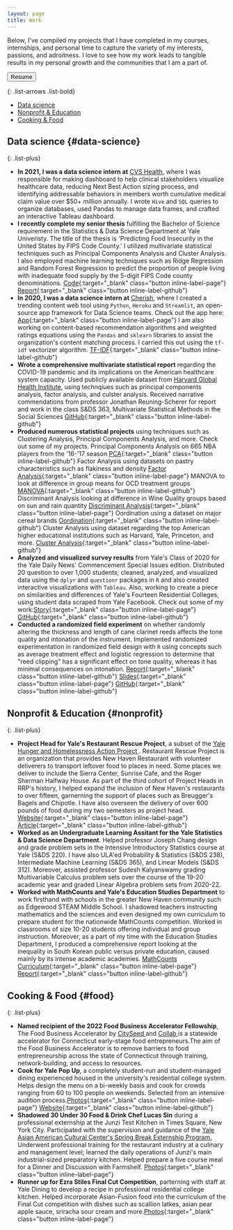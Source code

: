 ```yaml
---
layout: page
title: Work
---
```


<div class="wide" markdown="1">

Below, I've compiled my projects that I have completed in my courses, internships, and personal time to capture the variety of my interests, passions, and adroitness. I love to see how my work leads to tangible results in my personal growth and the communities that I am a part of. 

<p align="left">
<a href="https://drive.google.com/drive/u/1/search?q=resume">
    <button>Resume</button>
</a>
</p>

{: .list-arrows .list-bold}

- [<ins>Data science</ins>](#data-science)
- [<ins>Nonprofit & Education</ins>](#nonprofit)
- [<ins>Cooking & Food</ins>](#food)


## Data science {#data-science}

{: .list-plus}

- **In 2021, I was a data science intern at** <a href="https://cvshealth.com/"><ins>CVS Health</ins></a>, where I was responsible for making dashboard to help clinical stakeholders visualize healthcare data, reducing Next Best Action sizing process, and identifying addressable behaviors in members worth cumulative medical claim value over $50+ million annually. I wrote `Hive` and `SQL` queries to organize databases, used Pandas to manage data frames, and crafted an interactive Tableau dashboard.
- **I recently complete my senior thesis** fulfilling the Bachelor of Science requirement in the Statistics & Data Science Department at Yale Univeristy. The title of the thesis is 'Predicting Food Insecurity in the United States by FIPS Code County.' I utilized multivariate statistical techniques such as Principal Components Analysis and Cluster Analysis. I also employed machine learning techniques such as Ridge Regression and Random Forest Regression to predict the proportion of people living with inadequate food supply by the 5-digit FIPS Code county denominations. [Code](https://github.com/danielk56/Senior-Thesis/tree/main/code){:target="_blank" class="button inline-label-page"}  <span class="evidence">[Report](https://github.com/danielk56/Senior-Thesis/blob/main/Senior_Thesis_DanielKim.pdf){:target="_blank" class="button inline-label-github"}</span>
- **In 2020, I was a data science intern at** <a href="https://www.hellocherish.com/"><ins>Cherish</ins></a>, where I created a trending content web tool using `Python`, `Heroku` and `Streamlit`, an open-source app framework for Data Science teams. Check out the app here: [App](https://intelligent-vin-24283.herokuapp.com/){:target="_blank" class="button inline-label-page"} I am also working on content-based recommendation algorithms and weighted ratings equations using the `Pandas` and `sklearn` libraries to assist the organization's content matching process. I carried this out using the `tf-idf` vectorizer algorithm. [TF-IDF](https://github.com/danielk56/cherish/blob/master/recommend.py){:target="_blank" class="button inline-label-github"}
- **Wrote a comprehensive multivariate statistical report** regarding the COVID-19 pandemic and its implications on the American healthcare system capacity. Used publicly available dataset from [<ins>Harvard Global Health Institute</ins>](https://globalepidemics.org/hospital-capacity/), using technqiues such as principal components analysis, factor analysis, and culster analysis. Received narrative commendations from professor Jonathan Reuning-Scherer for report and work in the class S&DS 363, Multivariate Statistical Methods in the Social Sciences [GitHub](https://github.com/danielk56/Principal_Components_Analysis){:target="_blank" class="button inline-label-github"}
- **Produced numerous statistical projects** using techniques such as Clustering Analysis, Principal Components Analysis, and more. Check out some of my projects. Principal Components Analysis on 665 NBA players from the '16-'17 season [PCA](https://github.com/danielk56/multivariate/tree/master/Principal_Components_Analysis-master){:target="_blank" class="button inline-label-github"} Factor Analysis using datasets on pastry characteristics such as flakiness and density [Factor Analysis](https://github.com/danielk56/multivariate/tree/master/Factor_Analysis-master){:target="_blank" class="button inline-label-page"} MANOVA to look at difference in group means for OCD treatment groups [MANOVA](https://github.com/danielk56/multivariate/tree/master/MANOVA-master){:target="_blank" class="button inline-label-github"} Discriminant Analysis looking at difference in Wine Quality groups based on sun and rain quantity [Discriminant Analysis](https://github.com/danielk56/multivariate/tree/master/Discriminant_Analysis-master){:target="_blank" class="button inline-label-page"} Oordination using a dataset on major cereal brands [Oordination](https://github.com/danielk56/multivariate/tree/master/Ordination-master){:target="_blank" class="button inline-label-github"} Cluster Analysis using dataset regarding the top American higher educational institutions such as Harvard, Yale, Princeton, and more. [Cluster Analysis](https://github.com/danielk56/multivariate/tree/master/Cluster_Analysis-master){:target="_blank" class="button inline-label-github"}
- **Analyzed and visualized survey results** from Yale's Class of 2020 for the Yale Daily News' Commencement Special Issues edition. Distributed 20 question to over 1,000 students; cleaned, analyzed, and visualized data using the `dplyr` and `questionr` packages in `R` and also created interactive visualizations with `Tableau`. Also, working to create a piece on similarities and differences of Yale's Fourteen Residential Colleges, using student data scraped from Yale Facebook. Check out some of my work:[Story](https://yaledailynews.com/commencement2020/2020/05/15/yale-class-of-2020-by-the-numbers/){:target="_blank" class="button inline-label-page"} [GitHub](https://github.com/danielk56/YDN){:target="_blank" class="button inline-label-github"}
- **Conducted a randomized field experiment** on whether randomly altering the thickness and length of cane clarinet reeds affects the tone quality and intonation of the instrument. Implemented randomized experimentation in randomized field design with `R` using concepts such as average treatment effect and logistic regression to determine that "reed clipping" has a significant effect on tone quality, whereas it has minimal consequences on intonation. <span class="evidence"> </span> <span class="evidence"> [Report](https://docs.google.com/document/d/1gaCthZn8i--5KMT99j81gLKQORrPa4koeGISuCgMym4/edit?usp=sharing){:target="_blank" class="button inline-label-github"} [Slides](https://docs.google.com/presentation/d/1zd59RaqKpmRObjP6AkwsitbJwyKti2KmvvvxU4stb7o/edit?usp=sharing){:target="_blank" class="button inline-label-page"}</span> <span class="evidence">[GitHub](https://github.com/danielk56/LORE_final_project){:target="_blank" class="button inline-label-github"}</span>


## Nonprofit & Education {#nonprofit}

{: .list-plus}

- **Project Head for Yale's Restaurant Rescue Project**, a subset of the <a href="https://dwighthall.org/yale-hunger-and-homelessness-action-project-yhhap"> <ins>Yale Hunger and Homelessness Action Project</ins> </a>. Restaurant Rescue Project is an organization that provides New Haven Restaurant with volunteer deliverers to transport leftover food to places in need. Some places we deliver to include the Sierra Center, Sunrise Cafe, and the Roger Sherman Halfway House. As part of the third cohort of Project Heads in RRP's history, I helped expand the inclusion of New Haven's restaurants to over fifteen, garnerning the support of places such as Breugger's Bagels and Chipotle. I have also overseen the delivery of over 600 pounds of food during my two semesters as project head. [Website](https://yhhap.org/restaurant-rescue-project){:target="_blank" class="button inline-label-page"} [Article](https://yaledailynews.com/blog/2019/02/13/yhhap-brings-food-bridges-yale-and-new-haven/){:target="_blank" class="button inline-label-github"}
- **Worked as an Undergraduate Learning Assitant for the Yale Statistics & Data Science Department**. Helped professor Joseph Chang design and grade problem sets in the Intensive Introductory Statistics course at Yale (S&DS 220). I have also ULA'ed Probability & Statistics (S&DS 238), Intermediate Machine Learning (S&DS 365), and Linear Models (S&DS 312). Moreover, assisted professor Sudesh Kalyanswamy grading Multivariable Calculus problem sets over the course of the 19-20 academic year and graded Linear Algebra problem sets from 2020-22.
- **Worked with MathCounts and Yale's Education Studies Department** to work firsthand with schools in the greater New Haven community such as Edgewood STEAM Middle School. I shadowed teachers instructing mathematics and the sciences and even designed my own curriculum to prepare student for the nationwide MathCounts competition.  Worked in classrooms of size 10-20 students offering individual and group instruction. Moreover, as a part of my time with the Education Studies Department, I produced a comprehensive report looking at the inequality in South Korean public versus private education, caused mainly by its intense academic academies. [MathCounts Curriculum](https://drive.google.com/drive/folders/0B91YG2aOrwZeVkpqT2VvcDNuRFE?usp=sharing){:target="_blank" class="button inline-label-page"} [Report](https://docs.google.com/document/d/1e4gqVx9B5RZ2qK7M6db9wpPF37AUCOrx8ibbFQZuQzc/edit?usp=sharing){:target="_blank" class="button inline-label-github"} 



## Cooking & Food {#food}

{: .list-plus}

- **Named recipient of the 2022 Food Business Accelerator Fellowship**, The Food Business Accelerator by <a href="https://cityseed.org/"><ins>CitySeed</ins> </a> and <a href="https://collabnewhaven.org/"><ins>Collab</ins> </a> is a statewide accelerator for Connecticut early-stage food entrepreneurs.The aim of the Food Business Accelerator is to remove barriers to food entrepreneurship across the state of Connecticut through training, network-building, and access to resources.
- **Cook for Yale Pop Up**, a completely student-run and student-managed dining experienced housed in the university's residential college system. Helps design the menu on a bi-weekly basis and cook for crowds ranging from 60 to 100 people on weekends. Selected from an intensive audition process.[Photos](https://drive.google.com/drive/folders/1vzjcyZ-oEXPlx0gVpVvmtS8hUBs69u13?usp=sharing){:target="_blank" class="button inline-label-page"} [Website](http://www.yalepopup.org/){:target="_blank" class="button inline-label-github"}
- **Shadowed 30 Under 30 Food & Drink Chef Lucas Sin** during a professional externship at the Junzi Test Kitchen in Times Square, New York City. Participated with the supervision and guidance of the <a href="https://aacc.yalecollege.yale.edu/alumni-engagement/spring-break-externship-program"><ins>Yale Asian American Cultural Center's Spring Break Externship Program</ins>. </a> Underwent professional training for the restaurant industry at a culinary and management level; learned the daily operations of Junzi's main industrial-sized preparatory kitchen. Helped prepare a five course meal for a Dinner and Discussion with Farmshelf. [Photos](https://drive.google.com/drive/folders/1CcbGgEMQLU-qXVCtmW-ql5pSIzWeTJTT?usp=sharing){:target="_blank" class="button inline-label-page"} 
- **Runner up for Ezra Stiles Final Cut Competition**, parterning with staff at Yale Dining to develop a recipe in professional residential college kitchen. Helped incorporate Asian-Fusion food into the curriculum of the Final Cut competition with dishes such as scallion latkes, asian pear apple sauce, sriracha sour cream and more.[Photos](https://drive.google.com/drive/folders/1swvtNHMMW0irBXy5jfG5muWEQ4FAVpmr?usp=sharing){:target="_blank" class="button inline-label-page"} 


</div>
